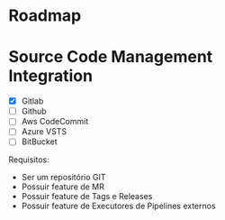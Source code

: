 # Roadmap

# Source Code Management Integration

- [x] Gitlab
- [ ] Github
- [ ] Aws CodeCommit
- [ ] Azure VSTS
- [ ] BitBucket

Requisitos:
- Ser um repositório GIT
- Possuir feature de MR
- Possuir feature de Tags e Releases
- Possuir feature de Executores de Pipelines externos

